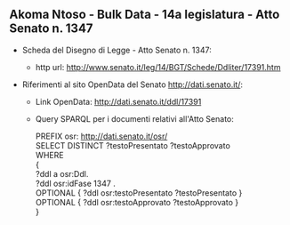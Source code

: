 ## Akoma Ntoso - Bulk Data - 14a legislatura - Atto Senato n. 1347 ##

* Scheda del Disegno di Legge - Atto Senato n. 1347:
	* http url: http://www.senato.it/leg/14/BGT/Schede/Ddliter/17391.htm

* Riferimenti al sito OpenData del Senato http://dati.senato.it/:
	* Link OpenData: http://dati.senato.it/ddl/17391
	* Query SPARQL per i documenti relativi all'Atto Senato:

        PREFIX osr: <http://dati.senato.it/osr/>  
		SELECT DISTINCT ?testoPresentato ?testoApprovato  
		WHERE  
		{  
		    ?ddl a osr:Ddl.  
		    ?ddl osr:idFase 1347 .  
		    OPTIONAL { ?ddl osr:testoPresentato ?testoPresentato }  
		    OPTIONAL { ?ddl osr:testoApprovato ?testoApprovato }  
		}
		
